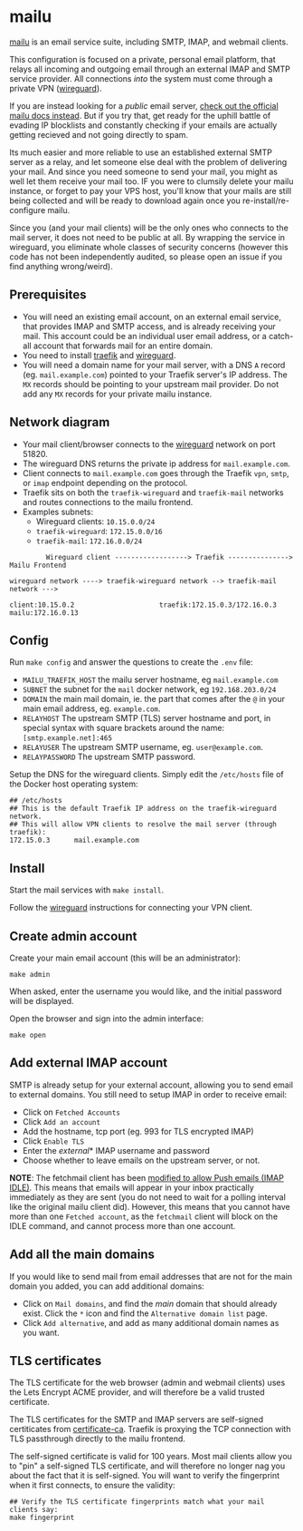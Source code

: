 # mailu

[mailu](https://mailu.io/) is an email service suite, including SMTP, IMAP, and
webmail clients.

This configuration is focused on a private, personal email platform, that
relays all incoming and outgoing email through an external IMAP and SMTP service
provider. All connections *into* the system must come through a private VPN
([wireguard](../wireguard)).

If you are instead looking for a *public* email server, [check out the official
mailu docs instead](https://mailu.io/1.9/setup.html). But if you try that, get
ready for the uphill battle of evading IP blocklists and constantly checking if
your emails are actually getting recieved and not going directly to spam. 

Its much easier and more reliable to use an established external SMTP server as
a relay, and let someone else deal with the problem of delivering your mail. And
since you need someone to send your mail, you might as well let them receive
your mail too. IF you were to clumsily delete your mailu instance, or forget to
pay your VPS host, you'll know that your mails are still being collected and
will be ready to download again once you re-install/re-configure mailu.

Since you (and your mail clients) will be the only ones who connects to the mail
server, it does not need to be public at all. By wrapping the service in
wireguard, you eliminate whole classes of security concerns (however this code
has not been independently audited, so please open an issue if you find anything
wrong/weird).

## Prerequisites

 * You will need an existing email account, on an external email service, that
   provides IMAP and SMTP access, and is already receiving your mail. This
   account could be an individual user email address, or a catch-all account
   that forwards mail for an entire domain.
 * You need to install [traefik](../traefik) and [wireguard](../wireguard).
 * You will need a domain name for your mail server, with a DNS `A` record (eg.
   `mail.example.com`) pointed to your Traefik server's IP address. The `MX`
   records should be pointing to your upstream mail provider. Do not add any
   `MX` records for your private mailu instance.
 
## Network diagram

* Your mail client/browser connects to the [wireguard](../wireguard) network on
  port 51820.
* The wireguard DNS returns the private ip address for `mail.example.com`.
* Client connects to `mail.example.com` goes through the Traefik `vpn`, `smtp`,
  or `imap` endpoint depending on the protocol.
* Traefik sits on both the `traefik-wireguard` and `traefik-mail` networks and
  routes connections to the mailu frontend.
* Examples subnets:
  * Wireguard clients: `10.15.0.0/24`
  * `traefik-wireguard`: `172.15.0.0/16`
  * `traefik-mail`: `172.16.0.0/24`

```
         Wireguard client ------------------> Traefik ---------------> Mailu Frontend
             
wireguard network ----> traefik-wireguard network --> traefik-mail network --->

client:10.15.0.2                     traefik:172.15.0.3/172.16.0.3     mailu:172.16.0.13
```

## Config

Run `make config` and answer the questions to create the `.env` file:

 * `MAILU_TRAEFIK_HOST` the mailu server hostname, eg `mail.example.com`
 * `SUBNET` the subnet for the `mail` docker network, eg `192.168.203.0/24`
 * `DOMAIN` the main mail domain, ie. the part that comes after the `@` in your
   main email address, eg. `example.com`.
 * `RELAYHOST` The upstream SMTP (TLS) server hostname and port, in special
   syntax with square brackets around the name: `[smtp.example.net]:465`
 * `RELAYUSER` The upstream SMTP username, eg. `user@example.com`.
 * `RELAYPASSWORD` The upstream SMTP password.

Setup the DNS for the wireguard clients. Simply edit the `/etc/hosts` file of
the Docker host operating system:

```
## /etc/hosts
## This is the default Traefik IP address on the traefik-wireguard network.
## This will allow VPN clients to resolve the mail server (through traefik):
172.15.0.3      mail.example.com
```

## Install

Start the mail services with `make install`.

Follow the [wireguard](../wireguard) instructions for connecting your VPN
client.

## Create admin account

Create your main email account (this will be an administrator):

```
make admin
```

When asked, enter the username you would like, and the initial password will be
displayed.

Open the browser and sign into the admin interface:

```
make open
```

## Add external IMAP account

SMTP is already setup for your external account, allowing you to send email to
external domains. You still need to setup IMAP in order to receive email:

 * Click on `Fetched Accounts`
 * Click `Add an account`
 * Add the hostname, tcp port (eg. 993 for TLS encrypted IMAP)
 * Click `Enable TLS`
 * Enter the *external** IMAP username and password
 * Choose whether to leave emails on the upstream server, or not.
 
**NOTE**: The fetchmail client has been [modified to allow Push emails (IMAP
IDLE)](https://github.com/EnigmaCurry/Mailu/commit/ea4e883d88a5dc00a60dd8c845f2b327fab42b5d).
This means that emails will appear in your inbox practically immediately as they
are sent (you do not need to wait for a polling interval like the original mailu
client did). However, this means that you cannot have more than one `Fetched
account`, as the `fetchmail` client will block on the IDLE command, and cannot
process more than one account.

## Add all the main domains

If you would like to send mail from email addresses that are not for the main
domain you added, you can add additional domains:

 * Click on `Mail domains`, and find the *main* domain that should already
   exist. Click the `*` icon and find the `Alternative domain list` page.
 * Click `Add alternative`, and add as many additional domain names as you want.
 
## TLS certificates

The TLS certificate for the web browser (admin and webmail clients) uses the
Lets Encrypt ACME provider, and will therefore be a valid trusted certificate.

The TLS certificates for the SMTP and IMAP servers are self-signed certiticates
from [certificate-ca](../_terminal/certificate-ca). Traefik is proxying the TCP
connection with TLS passthrough directly to the mailu frontend. 

The self-signed certificate is valid for 100 years. Most mail clients allow you
to "pin" a self-signed TLS certificate, and will therefore no longer nag you
about the fact that it is self-signed. You will want to verify the fingerprint
when it first connects, to ensure the validity:

```
## Verify the TLS certificate fingerprints match what your mail clients say:
make fingerprint
```
